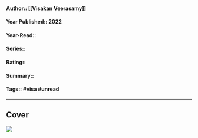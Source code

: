 #### Author::  [[Visakan Veerasamy]]
#### Year Published:: 2022
#### Year-Read::
#### Series::
#### Rating::
#### Summary::
#### Tags:: #visa #unread

---
## Cover
 ![](https://public-files.gumroad.com/avd1hdkieyqc0bo5x63ayshpj3tg)